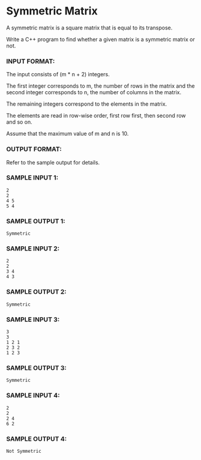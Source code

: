 # Symmetric Matrix

A symmetric matrix is a square matrix that is equal
to its transpose.

Write a C++ program to find whether a given matrix
is a symmetric matrix or not.

### INPUT FORMAT:

The input consists of (m * n + 2) integers.

The first integer corresponds to m, the number of
rows in the matrix and the second integer corresponds to n,
the number of columns in the matrix.

The remaining integers correspond to the elements in the matrix.

The elements are read in row-wise order, first row first,
then second row and so on.

Assume that the maximum value of m and n is 10.

### OUTPUT FORMAT:

Refer to the sample output for details.

### SAMPLE INPUT 1:

```
2
2
4 5
5 4
```

### SAMPLE OUTPUT 1:

```
Symmetric
```

### SAMPLE INPUT 2:

```
2
2
3 4
4 3
```

### SAMPLE OUTPUT 2:

```
Symmetric
```

### SAMPLE INPUT 3:

```
3
3
1 2 1
2 3 2
1 2 3
```

### SAMPLE OUTPUT 3:

```
Symmetric
```

### SAMPLE INPUT 4:

```
2
2
2 4
6 2
```

### SAMPLE OUTPUT 4:

```
Not Symmetric
```
